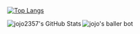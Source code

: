[![Top Langs](https://github-readme-stats.vercel.app/api/top-langs/?username=jojo2357&count_private=true&layout=compact&hide_border=true&theme=gruvbox)](https://github.com/anuraghazra/github-readme-stats)

<img align="left" alt="jojo2357's GitHub Stats" src="https://github-readme-stats-hwa9vez0v.vercel.app/api?username=jojo2357&include_all_commits=true&count_private=true&show_icons=true&hide_border=true&theme=gruvbox"/>

<a href="https://top.gg/bot/699366687455051808">
    <img align="left" src="https://top.gg/api/widget/699366687455051808.svg" alt="jojo's baller bot" />
</a>